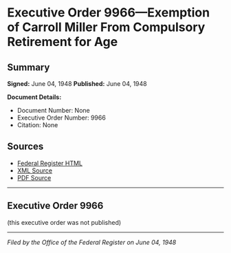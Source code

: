 # Executive Order 9966—Exemption of Carroll Miller From Compulsory Retirement for Age

## Summary

**Signed:** June 04, 1948
**Published:** June 04, 1948

**Document Details:**
- Document Number: None
- Executive Order Number: 9966
- Citation: None

## Sources
- [Federal Register HTML](https://www.presidency.ucsb.edu/documents/executive-order-9966-exemption-carroll-miller-from-compulsory-retirement-for-age)
- [XML Source](None)
- [PDF Source](None)

---

## Executive Order 9966

(this executive order was not published)

---

*Filed by the Office of the Federal Register on June 04, 1948*
